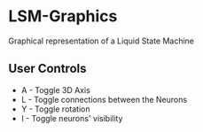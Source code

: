 # LSM-Graphics
Graphical representation of a Liquid State Machine

## User Controls
- A - Toggle 3D Axis
- L - Toggle connections between the Neurons
- Y - Toggle rotation
- I - Toggle neurons' visibility
